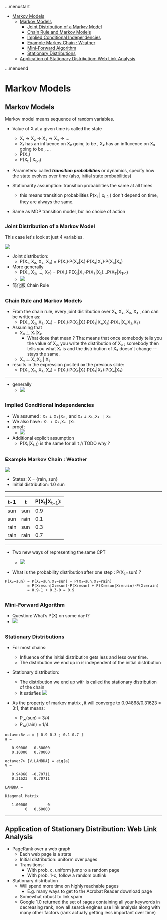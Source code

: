 ...menustart

- [Markov Models](#d656a155bed68a7dec83cd56ff973bbc)
    - [Markov Models](#d656a155bed68a7dec83cd56ff973bbc)
        - [Joint Distribution of a Markov Model](#2549029b268b93144235df84effeb97d)
        - [Chain Rule and Markov Models](#1584c0069936b81fd7e2d00d4dc7186a)
        - [Implied Conditional Independencies](#5627b13e1756dc92c82a9b3998e04960)
        - [Example Markov Chain : Weather](#a3e9d92d013e8bd559c093cbca5a7684)
        - [Mini-Forward Algorithm](#cd0df25e7ecc8f5591d125ef5318fae1)
        - [Stationary Distributions](#cff3dc4ffa629a6c5051471a4665a6c7)
    - [Application of Stationary Distribution: Web Link Analysis](#485984b095c6416cdcac20510c1c3a37)

...menuend


<h2 id="d656a155bed68a7dec83cd56ff973bbc"></h2>


# Markov Models


<h2 id="d656a155bed68a7dec83cd56ff973bbc"></h2>


## Markov Models

Markov model means sequence of random variables. 

 - Value of X at a given time is called the state
    - X₁ -> X₂ -> X₃ -> X₄ -> ...
    - X₁ has an influence on X₂ going to be , X₂ has an influcence on X₃ going to be , ... 
    - P(X₁)
    - P(X<sub>t</sub> | X<sub>t-1</sub>) 

 - Parameters: called ***transition probabilities*** or dynamics, specify how the state evolves over time (also, initial state probabilities)
 - Stationarity assumption: transition probabilities the same at all times
    - this means transition probabilities P(x<sub>t</sub> | x<sub>t-1</sub> ) don't depend on time, they are always the same. 
 - Same as MDP transition model, but no choice of action
    
<h2 id="2549029b268b93144235df84effeb97d"></h2>


### Joint Distribution of a Markov Model

This case let's look at just 4 variables. 

![](../imgs/cs188_markov_4state_joint_distribution.png)

 - Joint distribution:
    - P(X₁, X₂, X₃, X₄) = P(X₁)·P(X₂|X₁)·P(X₃|X₂)·P(X₄|X₃)
 - More generally
    - P(X₁, X₂, ..., X<sub>T</sub>) = P(X₁)·P(X₂|X₁)·P(X₃|X₂)...P(X<sub>T</sub>|X<sub>T-1</sub>)
    - ![](../imgs/cs188_markov_4state_joint_distribution_generally.png)
 - 简化版 Chain Rule

<h2 id="1584c0069936b81fd7e2d00d4dc7186a"></h2>


### Chain Rule and Markov Models

 - From the chain rule, every joint distribution over X₁, X₂, X₃, X₄ , can can be written as:
    - P(X₁, X₂, X₃, X₄) = P(X₁)·P(X₂|X₁)·P(X₃|X₁,X₂)·P(X₄|X₁,X₂,X₃)  
 - Assuming that
    - X₃ ⊥ X₁|X₂  
        - What dose that mean ?  That means that once somebody tells you the value of X₂,  you write the distribution of X₃ ; somebody then tells you what X₁ is and the distribution of X₃ doesn't change -- stays the same. 
    - X₄ ⊥ X₁,X₂ | X₃ 
 - results in the expression posited on the previous slide: 
    - P(X₁, X₂, X₃, X₄) = P(X₁)·P(X₂|X₁)·P(X₃|X₂)·P(X₄|X₃)

--- 

 - generally
    - ![](../imgs/cs188_markov_chain_rule_generally.png)


<h2 id="5627b13e1756dc92c82a9b3998e04960"></h2>


### Implied Conditional Independencies 

 - We assumed : `X₃ ⊥ X₁|X₂`  , and `X₄ ⊥ X₁,X₂ | X₃` 
 - We also have :  `X₁ ⊥ X₃,X₄ |X₂`
 - proof:
    - ![](../imgs/cs188_markov_implied_conditional_probability.png)
 - Additional explicit assumption
    - P(X<sub>t</sub>|X<sub>t-1</sub>) is the same for all t   // TODO  why ?




<h2 id="a3e9d92d013e8bd559c093cbca5a7684"></h2>


### Example Markov Chain : Weather

![](../imgs/cs188_markov_chain_example_weather.png)

 - States: X = {rain, sun}
 - Initial distribution: 1.0 sun

---

 t-1 | t | P(X<sub>t</sub>\|X<sub>t-1</sub>):
--- | --- | --- 
sun | sun | 0.9
sun | rain | 0.1
rain | sun | 0.3
rain | rain | 0.7

---

 - Two new ways of representing the same CPT
    - ![](../imgs/cs188_markov_chain_example_weather_2_new_repr.png)
 
 - What is the probability distribution after one step : P(X₂=sun) ?

``` 
P(X₂=sun) = P(X₂=sun,X₁=sun) + P(X₂=sun,X₁=rain)
          = P(X₂=sun|X₁=sun)·P(X₁=sun) + P(X₂=sun|X₁=rain)·P(X₁=rain)
          = 0.9·1 + 0.3·0 = 0.9
```

<h2 id="cd0df25e7ecc8f5591d125ef5318fae1"></h2>


### Mini-Forward Algorithm

 - Question: What’s P(X) on some day t?
 - ![](../imgs/cs188_markov_forward_simulation.png)


<h2 id="cff3dc4ffa629a6c5051471a4665a6c7"></h2>


### Stationary Distributions

 - For most chains:
    - Influence of the initial distribution gets less and less over time.
    - The distribution we end up in is independent of the initial distribution
 - Stationary distribution:
    - The distribution we end up with is called the stationary distribution           of the chain
    - It satisfies  ![](../imgs/cs188_markov_stationary_distributions.png)

 - As the property of markov matrix , it will converge to 0.94868/0.31623 = 3:1, that means:
    - P<sub>∞</sub>(sun) = 3/4
    - P<sub>∞</sub>(rain) = 1/4 

```
octave:6> a = [ 0.9 0.3 ; 0.1 0.7 ]
a =

   0.90000   0.30000
   0.10000   0.70000

octave:7> [V,LAMBDA] = eig(a)
V =

   0.94868  -0.70711
   0.31623   0.70711

LAMBDA =

Diagonal Matrix

   1.00000         0
         0   0.60000

```

---

<h2 id="485984b095c6416cdcac20510c1c3a37"></h2>


## Application of Stationary Distribution: Web Link Analysis

 - PageRank over a web graph
    - Each web page is a state
    - Initial distribution: uniform over pages
    - Transitions:
        - With prob. c, uniform jump to a random page
        - With prob. 1-c, follow a random outlink
 - Stationary distribution
    - Will spend more time on highly reachable pages
        - E.g. many ways to get to the Acrobat Reader download page
    - Somewhat robust to link spam
    - Google 1.0 returned the set of pages containing all your keywords in decreasing rank, now all search engines use link analysis along with many other factors (rank actually getting less important over time)



